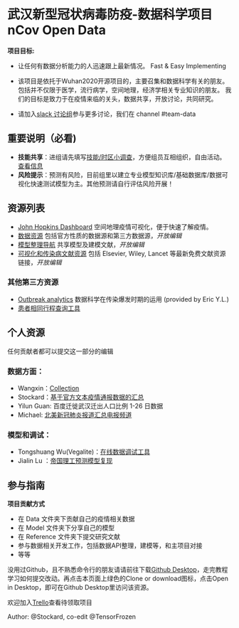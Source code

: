 # 武汉新型冠状病毒防疫-数据科学项目 nCov Open Data

**项目目标:**
- 让任何有数据分析能力的人迅速跟上最新情况。
Fast & Easy Implementing

- 该项目是依托于Wuhan2020开源项目的，主要召集和数据科学有关的朋友。包括并不仅限于医学，流行病学，空间地理，经济学相关专业知识的朋友。
我们的目标是致力于在疫情来临的关头，数据共享，开放讨论，共同研究。
- 请加入[slack 讨论组](https://join.slack.com/t/wuhan2020/shared_invite/enQtOTI2NTU1NzU3MTM2LWQ1YjIzMDllYjYzYTE1OTNhMWU4OTZkOGYzOGJhOWM2MzdlMjgwMmZiOWEzYTQwNmJkZDI4OWRmM2Q2ZDM1MTc)参与更多讨论，我们在 channel #team-data

## **重要说明（必看)**

- **技能共享**：进组请先填写[技能/时区小调查](https://forms.gle/Yyh1DY5EkzqCpA897)，方便组员互相组织，自由活动。[查看信息](https://docs.google.com/spreadsheets/d/16r_sJtGOVuU0pNulKmqXrvrm3N5mxLb_b4zgcdi_C1c/edit?usp=sharing)
- **风险提示**：预测有风险，目前组里以建立专业模型知识库/基础数据库/数据可视化快速测试模型为主。其他预测请自行评估风险开展！

## **资源列表**

- [John Hopkins Dashboard](http://gisanddata.maps.arcgis.com/apps/opsdashboard/index.html) 空间地理疫情可视化，便于快速了解疫情。
- [数据资源](https://docs.google.com/spreadsheets/d/1JNQnFYJpR7PxQo5K5lwXTuE0F6jprhMXuy7DPnV9H90/edit?usp=sharing) 包括官方性质的数据源和第三方数据源，*开放编辑*
- [模型整理导航](https://docs.google.com/document/d/1Gm1xBevUXdTj5ZnMK82rKW7EblQoB8ML5OhIYMHmm1U/edit?usp=sharing) 共享模型及建模文献，*开放编辑*
- [可视化和传染病文献资源](https://docs.google.com/document/d/17v0cAcyhm2Yd0FNqmgHxcVNR2nZdQ7LmSLfxt21wv5w) 包括 Elsevier, Wiley, Lancet 等最新免费文献资源链接，*开放编辑*

### 其他第三方资源

- [Outbreak analytics](https://royalsocietypublishing.org/doi/pdf/10.1098/rstb.2018.0276) 数据科学在传染爆发时期的运用 (provided by Eric Y.L.)
- [患者相同行程查询工具](患者相同行程查询工具)

## **个人资源**
任何贡献者都可以提交这一部分的编辑
### 数据方面：

- Wangxin：[Collection](https://docs.google.com/spreadsheets/d/1M-iFpgweAAyRUriT_NsmPdkXCcDFReE3-8a0fYNQQc4/edit#gid=235095609)
- Stockard：[基于官方文本疫情通报数据的汇总](https://docs.google.com/spreadsheets/d/1WnfMY1M3k8x9WHPGpx_jZc2EbSFQv7rEwHj5lJdBnVo/edit?usp=sharing)
- Yilun Guan: 百度迁徙武汉迁出人口比例 1-26 日数据
- Michael: [北美新冠肺炎报道汇总电报频道](https://t.me/ncov_2019_us)

### 模型和调试：

- Tongshuang Wu(Vegalite)：[在线数据调试工具](https://idyll-lang.org/)
- Jialin Lu ：[帝国理工预测模型复现](https://luxxxlucy.github.io/projects/2020_wuhan/index.html)

## **参与指南**

**项目贡献方式**
- 在 Data 文件夹下贡献自己的疫情相关数据
- 在 Model 文件夹下分享自己的模型
- 在 Reference 文件夹下提交研究文献
- 参与数据相关开发工作，包括数据API整理，建模等，和主项目对接
- 等等

没用过Github，且不熟悉命令行的朋友请请前往下载[Github Desktop](https://desktop.github.com/)，走完教程学习如何提交改动。再点击本页面上绿色的Clone or download图标，点击Open in Desktop，即可在Github Desktop里访问该资源。

欢迎加入[Trello](https://trello.com/invite/b/fwW7gZUY/87d9ee972226d4d13e59ed3058c69266/ncovdata-team)查看待领取项目


Author: @Stockard, co-edit @TensorFrozen
